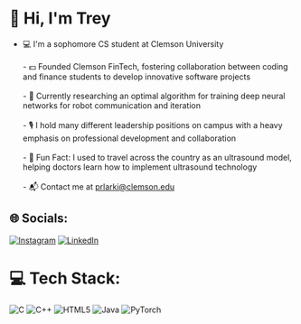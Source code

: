 # 👋 Hi, I'm Trey  
 - 💻 I'm a sophomore CS student at Clemson University <br><br> - 💵 Founded Clemson FinTech, fostering collaboration between coding and finance students to develop innovative software projects <br><br> - 🔬 Currently researching an optimal algorithm for training deep neural networks for robot communication and iteration <br><br> - 🎙️ I hold many different leadership positions on campus with a heavy emphasis on professional development and collaboration<br><br> - 🩻 Fun Fact: I used to travel across the country as an ultrasound model, helping doctors learn how to implement ultrasound technology<br><br> - 📬 Contact me at prlarki@clemson.edu


## 🌐 Socials:
[![Instagram](https://img.shields.io/badge/Instagram-%23E4405F.svg?logo=Instagram&logoColor=white)](https://instagram.com/trey.larkins) [![LinkedIn](https://img.shields.io/badge/LinkedIn-%230077B5.svg?logo=linkedin&logoColor=white)](https://linkedin.com/in/treylarkins) 

# 💻 Tech Stack:
![C](https://img.shields.io/badge/c-%2300599C.svg?style=for-the-badge&logo=c&logoColor=white) ![C++](https://img.shields.io/badge/c++-%2300599C.svg?style=for-the-badge&logo=c%2B%2B&logoColor=white) ![HTML5](https://img.shields.io/badge/html5-%23E34F26.svg?style=for-the-badge&logo=html5&logoColor=white) ![Java](https://img.shields.io/badge/java-%23ED8B00.svg?style=for-the-badge&logo=openjdk&logoColor=white) ![PyTorch](https://img.shields.io/badge/PyTorch-%23EE4C2C.svg?style=for-the-badge&logo=PyTorch&logoColor=white)

<!-- Proudly created with GPRM ( https://gprm.itsvg.in ) -->
